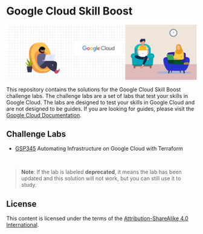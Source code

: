# Google Cloud Skill Boost

![](banner.jpg)

This repository contains the solutions for the Google Cloud Skill Boost challenge labs. The challenge labs are a set of labs that test your skills in Google Cloud. The labs are designed to test your skills in Google Cloud and are not designed to be guides. If you are looking for guides, please visit the [Google Cloud Documentation](https://cloud.google.com/docs).

## Challenge Labs

- [GSP345](/challenge-labs/GSP345/index.md) Automating Infrastructure on Google Cloud with Terraform

<br>

> **Note**: If the lab is labeled **deprecated**, it means the lab has been updated and this solution will not work, but you can still use it to study.

## License

This content is licensed under the terms of the [Attribution-ShareAlike 4.0 International](./LICENSE.md).
